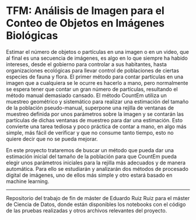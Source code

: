 # TFM: Análisis de Imagen para el Conteo de Objetos en Imágenes Biológicas

Estimar el número de objetos o partículas en una imagen o en un video, que al final es una secuencia de imágenes, es algo en lo que siempre ha habido intereses, desde el gobierno para controlar a sus habitantes, hasta organizaciones ecológicas para llevar control de poblaciones de ciertas especies de fauna y flora. El primer método para contar partículas en una imagen que a cualquiera se le ocurre es hacerlo a mano, pero normalmente se espera tener que contar un gran número de partículas, resultando el método manual demasiado cansado. El método CountEm utiliza un muestreo geométrico y sistemático para realizar una estimación del tamaño de la población pseudo-manual, superpone una rejilla de ventanas de muestreo definida por unos parámetros sobre la imagen y se contarán las partículas de dichas ventanas de muestreo para dar una estimación. Esto convierte una tarea tediosa y poco práctica de contar a mano, en algo más simple, más fácil de verificar y que no consume tanto tiempo, esto no quiere decir que no se pueda mejorar.

En este proyecto trataremos de buscar un método que pueda dar una estimación inicial del tamaño de la población para que CountEm pueda elegir unos parámetros iniciales para la rejilla más adecuados y de manera automática. Para ello se estudiarán y analizarán dos métodos de procesado digital de imágenes, uno de ellos más simple y otro estará basado en machine learning.

***
Repositorio del trabajo de fin de máster de Eduardo Ruiz Ruiz para el máster de Ciencia de Datos, donde están disponibles los notebooks con el código de las pruebas realizadas y otros archivos relevantes del proyecto.
